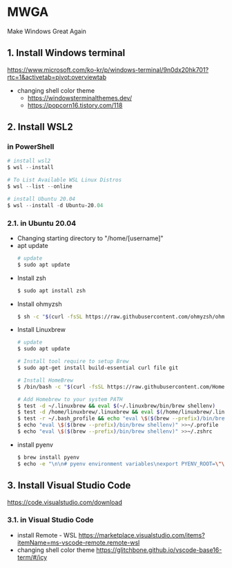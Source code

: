 # MWGA
Make Windows Great Again

## 1. Install Windows terminal
https://www.microsoft.com/ko-kr/p/windows-terminal/9n0dx20hk701?rtc=1&activetab=pivot:overviewtab
- changing shell color theme
  - https://windowsterminalthemes.dev/
  - https://popcorn16.tistory.com/118

## 2. Install WSL2
### in PowerShell
```PowerShell
# install wsl2
$ wsl --install

# To List Available WSL Linux Distros
$ wsl --list --online

# install Ubuntu 20.04
$ wsl --install -d Ubuntu-20.04
```

### 2.1. in Ubuntu 20.04
  - Changing starting directory to "/home/[username]" 
  - apt update
    ```bash
    # update
    $ sudo apt update
    ```
  - Install zsh
    ```zsh
    $ sudo apt install zsh
    ```
  - Install ohmyzsh
    ```zsh
    $ sh -c "$(curl -fsSL https://raw.githubusercontent.com/ohmyzsh/ohmyzsh/master/tools/install.sh)"
    ```
  - Install Linuxbrew
    ```zsh
    # update
    $ sudo apt update
    
    # Install tool require to setup Brew 
    $ sudo apt-get install build-essential curl file git
    
    # Install HomeBrew
    $ /bin/bash -c "$(curl -fsSL https://raw.githubusercontent.com/Homebrew/install/master/install.sh)"
    
    # Add Homebrew to your system PATH
    $ test -d ~/.linuxbrew && eval $(~/.linuxbrew/bin/brew shellenv)
    $ test -d /home/linuxbrew/.linuxbrew && eval $(/home/linuxbrew/.linuxbrew/bin/brew shellenv)
    $ test -r ~/.bash_profile && echo "eval \$($(brew --prefix)/bin/brew shellenv)" >>~/.bash_profile
    $ echo "eval \$($(brew --prefix)/bin/brew shellenv)" >>~/.profile
    $ echo "eval \$($(brew --prefix)/bin/brew shellenv)" >>~/.zshrc
    ```
  - install pyenv
    ```zsh
    $ brew install pyenv
    $ echo -e "\n\n# pyenv environment variables\nexport PYENV_ROOT=\"\$HOME/.pyenv\"\nexport PATH=\"\$PYENV_ROOT/bin:\$PATH\"\n\n# pyenv initialization\nif command -v pyenv 1>/dev/null 2>&1; then\n  eval \"\$(pyenv init --path)\"\nfi\n\n" >> ~/.zshrc
    ```
## 3. Install Visual Studio Code
https://code.visualstudio.com/download
### 3.1. in Visual Studio Code
- install Remote - WSL https://marketplace.visualstudio.com/items?itemName=ms-vscode-remote.remote-wsl
- changing shell color theme https://glitchbone.github.io/vscode-base16-term/#/icy
